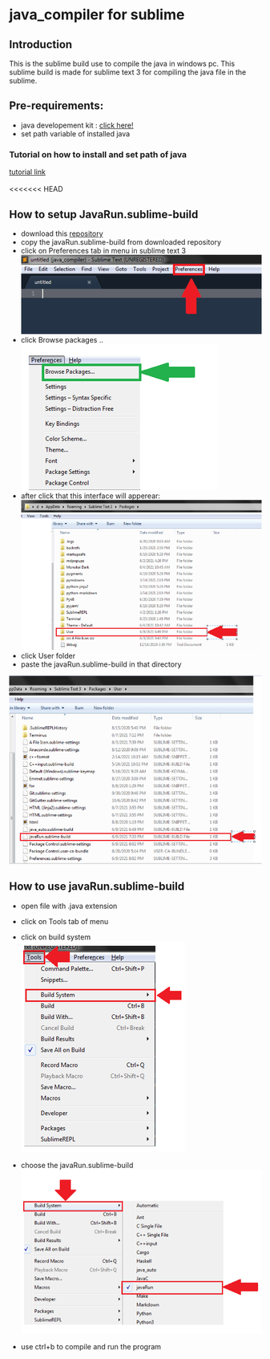 # java_compiler for sublime

## Introduction

This is the sublime build use to compile the java in windows pc. This sublime build is made for sublime text 3 for compiling the java file in the sublime.

## Pre-requirements:

- java developement kit : [click here!](https://www.oracle.com/java/technologies/javase-downloads.html)<br>
- set path variable of installed java<br>

### Tutorial on how to install and set path of java
[tutorial link](https://youtu.be/IJ-PJbvJBGs)
<br><br>
<<<<<<< HEAD

## How to setup JavaRun.sublime-build

- download this [repository](https://github.com/RohilPrajapati/java_compiler)
- copy the javaRun.sublime-build from downloaded repository
- click on Preferences tab in menu in sublime text 3<br>
    <img src="image(ss)/preferences.PNG">
- click Browse packages ..<br>
    <img src="image(ss)/browsepackage.png">
- after click that this interface will apperear:<br>
    <img src="image(ss)/browsepackageafter.png">
- click User folder
- paste the javaRun.sublime-build in that directory
 <img src="image(ss)/insideuser.PNG">

## How to use javaRun.sublime-build

- open file with .java extension
- click on Tools tab of menu
- click on build system <br>
    <img src="image(ss)/buildsystem.png">

- choose the javaRun.sublime-build <br>
    <img src="image(ss)/javaRun.png">
- use ctrl+b to compile and run the program

